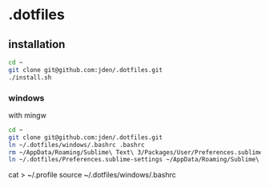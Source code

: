 # .dotfiles

## installation

```sh
cd ~
git clone git@github.com:jden/.dotfiles.git
./install.sh
```

### windows
with mingw
```sh
cd ~
git clone git@github.com:jden/.dotfiles.git
ln ~/.dotfiles/windows/.bashrc .bashrc
rm ~/AppData/Roaming/Sublime\ Text\ 3/Packages/User/Preferences.sublime-settings
ln ~/.dotfiles/Preferences.sublime-settings ~/AppData/Roaming/Sublime\ Text\ 3/Packages/User/Preferences.sublime-settings
```

cat > ~/.profile
source ~/.dotfiles/windows/.bashrc